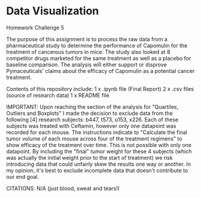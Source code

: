# Data Visualization
 Homework Challenge 5

The purpose of this assignment is to process the raw data from a pharmaceutical study to determine the performance of Capomulin for the treatment of cancerous tumors in mice. The study also looked at 8 competitor drugs marketed for the same treatment as well as a placebo for baseline comparison.  The analysis will either support or disprove Pymaceuticals' claims about the efficacy of Capomulin as a potential cancer treatment.

Contents of this repository include:
1 x .ipynb file (Final Report)
2 x .csv files (source of research data)
1 x README file

IMPORTANT: Upon reaching the section of the analysis for "Quartiles, Outliers and Boxplots" I made the decision to exclude data from the following [4] research subjects: b447, t573, u153, x226.  Each of these subjects was treated with Ceftamin, however only one datapoint was recorded for each mouse.  The instructions indicate to "Calculate the final tumor volume of each mouse across four of the treatment regimens" to show efficacy of the treatment over time.  This is not possible with only one datapoint.  By including the "final" tumor weight for these 4 subjects (which was actually the initial weight prior to the start of treatment) we risk introducing data that could unfairly skew the results one way or another.  In my opinion, it's best to exclude incomplete data that doesn't contribute to our end goal.

CITATIONS:  N/A  (just blood, sweat and tears!)


